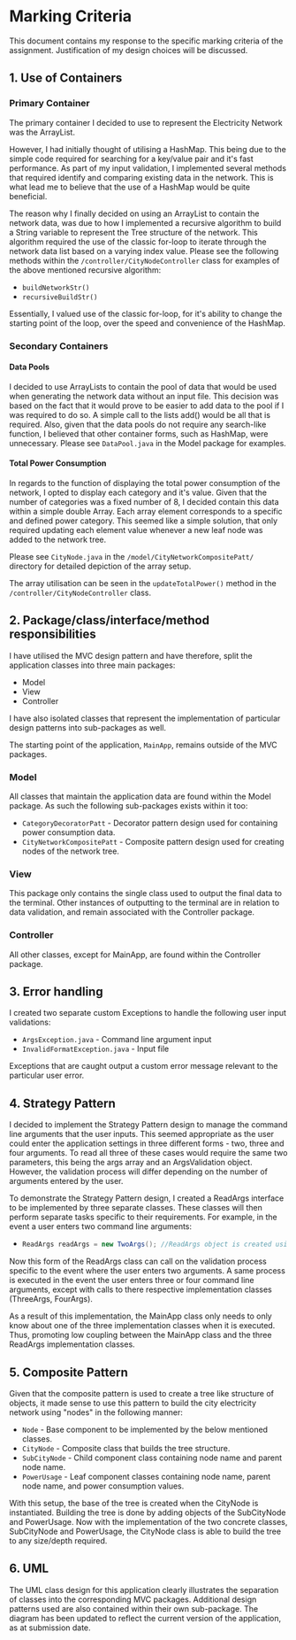 # Marking Criteria

This document contains my response to the specific marking criteria of the assignment. Justification of my design choices will be discussed. 



## 1. Use of Containers

### Primary Container

The primary container I decided to use to represent the Electricity Network was the ArrayList. 

However, I had initially thought of utilising a HashMap. This being due to the simple code required for searching for a key/value pair and it's fast performance. As part of my input validation, I implemented several methods that required identify and comparing existing data in the network. This is what lead me to believe that the use of a HashMap would be quite beneficial. 

The reason why I finally decided on using an ArrayList to contain the network data, was due to how I implemented a recursive algorithm to build a String variable to represent the Tree structure of the network. This algorithm required the use of the classic for-loop to iterate through the network data list based on a varying index value.  Please see the following methods within the ```/controller/CityNodeController``` class for examples of the above mentioned recursive algorithm:

- ```buildNetworkStr()```
- ```recursiveBuildStr()```

Essentially, I valued use of the classic for-loop, for it's ability to change the starting point of the loop, over the speed and convenience of the HashMap. 

### Secondary Containers

#### Data Pools

I decided to use ArrayLists to contain the pool of data that would be used when generating the network data without an input file. This decision was based on the fact that it would prove to be easier to add data to the pool if I was required to do so. A simple call to the lists add() would be all that is required. Also, given that the data pools do not require any search-like function, I believed that other container forms, such as HashMap, were unnecessary. Please see ```DataPool.java``` in the Model package for examples.

#### Total Power Consumption

In regards to the function of displaying the total power consumption of the network, I opted to display each category and it's value. Given that the number of categories was a fixed number of 8, I decided contain this data within a simple double Array. Each array element corresponds to a specific and defined power category. This seemed like a simple solution, that only required updating each element value whenever a new leaf node was added to the network tree. 

Please see ```CityNode.java``` in the ```/model/CityNetworkCompositePatt/``` directory for detailed depiction of the array setup. 

The array utilisation can be seen in the ```updateTotalPower()``` method in the ```/controller/CityNodeController``` class.



## 2. Package/class/interface/method responsibilities

I have utilised the MVC design pattern and have therefore, split the application classes into three main packages:

- Model
- View
- Controller

I have also isolated classes that represent the implementation of particular design patterns into sub-packages as well. 

The starting point of the application, ```MainApp```, remains outside of the MVC packages.

### Model

All classes that maintain the application data are found within the Model package. As such the following sub-packages exists within it too:

- ```CategoryDecoratorPatt``` - Decorator pattern design used for containing power consumption data.
- ```CityNetworkCompositePatt``` - Composite pattern design used for creating nodes of the network tree.

### View

This package only contains the single class used to output the final data to the terminal. Other instances of outputting to the terminal are in relation to data validation, and remain associated with the Controller package.

### Controller

All other classes, except for MainApp, are found within the Controller package. 



## 3. Error handling

I created two separate custom Exceptions to handle the following user input validations:

- ```ArgsException.java``` - Command line argument input
- ```InvalidFormatException.java``` - Input file 

Exceptions that are caught output a custom error message relevant to the particular user error.  



## 4. Strategy Pattern

I decided to implement the Strategy Pattern design to manage the command line arguments that the user inputs. This seemed appropriate as the user could enter the application settings in three different forms - two, three and four arguments. To read all three of these cases would require the same two parameters, this being the args array and an ArgsValidation object. However, the validation process will differ depending on the number of arguments entered by the user. 

To demonstrate the Strategy Pattern design, I created a ReadArgs interface to be implemented by three separate classes. These classes will then perform separate tasks specific to their requirements. For example, in the event a user enters two command line arguments:

- ```java
  ReadArgs readArgs = new TwoArgs(); //ReadArgs object is created using the TwoArgs class implementation.
  ```

Now this form of the ReadArgs class can call on the validation process specific to the event where the user enters two arguments. A same process is executed in the event the user enters three or four command line arguments, except with calls to there respective implementation classes (ThreeArgs, FourArgs).

As a result of this implementation, the MainApp class only needs to only know about one of the three implementation classes when it is executed. Thus, promoting low coupling between the MainApp class and the three ReadArgs implementation classes. 



## 5. Composite Pattern

Given that the composite pattern is used to create a tree like structure of objects, it made sense to use this pattern to build the city electricity network using "nodes" in the following manner:

- ```Node``` - Base component to be implemented by the below mentioned classes.
- ```CityNode``` - Composite class that builds the tree structure.
- ```SubCityNode``` - Child component class containing node name and parent node name.
- ```PowerUsage``` - Leaf component classes containing node name, parent node name, and power consumption values.

With this setup, the base of the tree is created when the CityNode is instantiated. Building the tree is done by adding objects of the SubCityNode and PowerUsage. Now with the implementation of the two concrete classes, SubCityNode and PowerUsage, the CityNode class is able to build the tree to any size/depth required. 



## 6. UML

The UML class design for this application clearly illustrates the separation of classes into the corresponding MVC packages. Additional design patterns used are also contained within their own sub-package. The diagram has been updated to reflect the current version of the application, as at submission date.